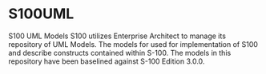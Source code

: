 # S100UML
S100 UML Models
S100 utilizes Enterprise Architect to manage its repository of UML Models. The models for used for implementation of S100 and describe constructs contained within S-100.  The models in this repository have been baselined against S-100 Edition 3.0.0.
